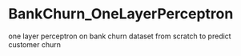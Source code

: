 # BankChurn_OneLayerPerceptron

one layer perceptron on bank churn dataset from scratch to predict customer churn
